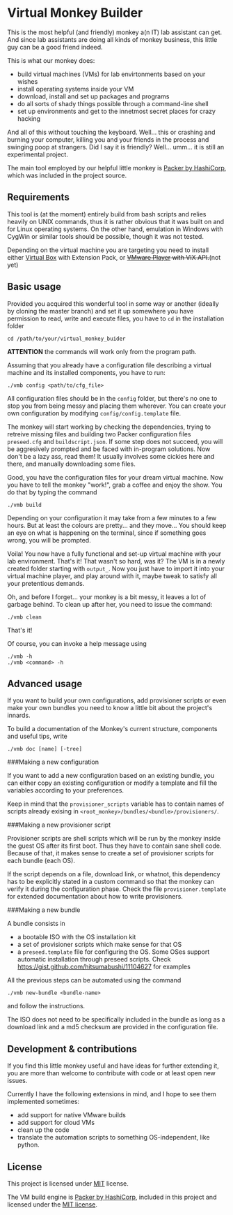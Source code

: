 Virtual Monkey Builder
======================

This is the most helpful (and friendly) monkey a(n IT) lab assistant can get. And since
lab assistants are doing all kinds of monkey business, this little guy can be a 
good friend indeed.

This is what our monkey does:

 * build virtual machines (VMs) for lab envirtonments based on your wishes
 * install operating systems inside your VM
 * download, install and set up packages and programs
 * do all sorts of shady things possible through a command-line shell
 * set up environments and get to the innetmost secret places for crazy hacking

And all of this without touching the keyboard. Well... this or crashing and 
burning your computer, killing you and your friends in the process and swinging 
poop at strangers. Did I say it is friendly? Well... umm... it is still an 
experimental project.

The main tool employed by our helpful little monkey is [Packer by HashiCorp](https://www.packer.io/),
which was included in the project source.

Requirements
------------

This tool is (at the moment) entirely build from bash scripts and relies heavily
on UNIX commands, thus it is rather obvious that it was built on and for Linux
operating systems. On the other hand, emulation in Windows with CygWin or similar
tools should be possible, though it was not tested.

Depending on the virtual machine you are targeting you need to install either 
[Virtual Box](https://www.virtualbox.org/) with Extension Pack, or 
~~[VMware Player](https://my.vmware.com/web/vmware/free#desktop_end_user_computing/vmware_player/7_0)
with VIX API.~~(not yet)

Basic usage
-----------

Provided you acquired this wonderful tool in some way or another (ideally by cloning
the master branch) and set it up somewhere you have permission to read, write and execute files, you have to 
`cd` in the installation folder

```
cd /path/to/your/virtual_monkey_buider
```

**ATTENTION** the commands will work only from the program path.

Assuming that you already have a configuration file describing a virtual machine
and its installed components, you have to run:

```
./vmb config <path/to/cfg_file>
```

All configuration files should be in the `config` folder, but there's no one to 
stop you from being messy and placing them wherever. You can create your own 
configuration by modifying `config/config.template` file.

The monkey will start working by checking the dependencies, trying to retreive 
missing files and building two Packer configuration files `preseed.cfg` and 
`buildscript.json`. If some step does not succeed, you will be aggresively prompted
and be faced with in-program solutions. Now don't be a lazy ass, read them! 
It usually involves some cickies here and there, and manually downloading some 
files.

Good, you have the configuration files for your dream virtual machine. Now you 
have to tell the monkey "work!", grab a coffee and enjoy the show. You do that by
typing the command

```
./vmb build
```

Depending on your configuration it may take from a few minutes to a few hours.
But at least the colours are pretty... and they move... You should keep an eye on 
what is happening on the terminal, since if something goes wrong, you will be
prompted.

Voila! You now have a fully functional and set-up virtual machine with your lab
environment. That's it! That wasn't so hard, was it? The VM is in a newly created
folder starting with `output_`. Now you just have to import it into your virtual 
machine player, and play around with it, maybe tweak to satisfy all your
pretentious demands.

Oh, and before I forget... your monkey is a bit messy, it leaves a lot of garbage
behind. To clean up after her, you need to issue the command:

```
./vmb clean
```

That's it!

Of course, you can invoke a help message using 

```
./vmb -h
./vmb <command> -h
```

Advanced usage
--------------

If you want to build your own configurations, add provisioner scripts or even
make your own bundles you need to know a little bit about the project's innards.

To build a documentation of the Monkey's current structure, components and useful 
tips, write

```
./vmb doc [name] [-tree]
```

###Making a new configuration

If you want to add a new configuration based on an existing bundle, you can either
copy an existing configuration or modify a template and fill the variables
according to your preferences. 

Keep in mind that the `provisioner_scripts` variable has to contain names of 
scripts already exising in `<root_monkey>/bundles/<bundle>/provisioners/`.

###Making a new provisioner script

Provisioner scripts are shell scripts which will be run by the monkey inside the
guest OS after its first boot. Thus they have to contain sane shell code. Because
of that, it makes sense to create a set of provisioner scripts for each bundle (each OS).

If the script depends on a file, download link, or whatnot, this dependency has to be 
explicitly stated in a custom command so that the monkey can verify it during
the configuration phase. Check the file `provisioner.template` for extended 
documentation about how to write provisioners.

###Making a new bundle

A bundle consists in

 * a bootable ISO with the OS installation kit
 * a set of provisioner scripts which make sense for that OS
 * a `preseed.template` file for configuring the OS. Some OSes support automatic
   installation through preseed scripts. Check https://gist.github.com/hitsumabushi/11104627 for examples

All the previous steps can be automated using the command

```
./vmb new-bundle <bundle-name>
```

and follow the instructions.

The ISO does not need to be specifically included in the bundle as long as a download
link and a md5 checksum are provided in the configuration file.

Development & contributions
---------------------------

If you find this little monkey useful and have ideas for further extending it, you
are more than welcome to contribute with code or at least open new issues.

Currently I have the following extensions in mind, and I hope to see them implemented
sometimes:
 
 * add support for native VMware builds
 * add support for cloud VMs
 * clean up the code
 * translate the automation scripts to something OS-independent, like python.

License
-------

This project is licensed under [MIT](http://opensource.org/licenses/MIT) license. 

The VM build engine is [Packer by HashiCorp](https://www.packer.io/), included
in this project and licensed under the [MIT license](http://opensource.org/licenses/MIT).
